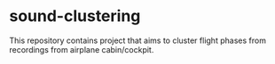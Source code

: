 # sound-clustering
This repository contains project that aims to cluster flight phases from recordings from airplane cabin/cockpit.
